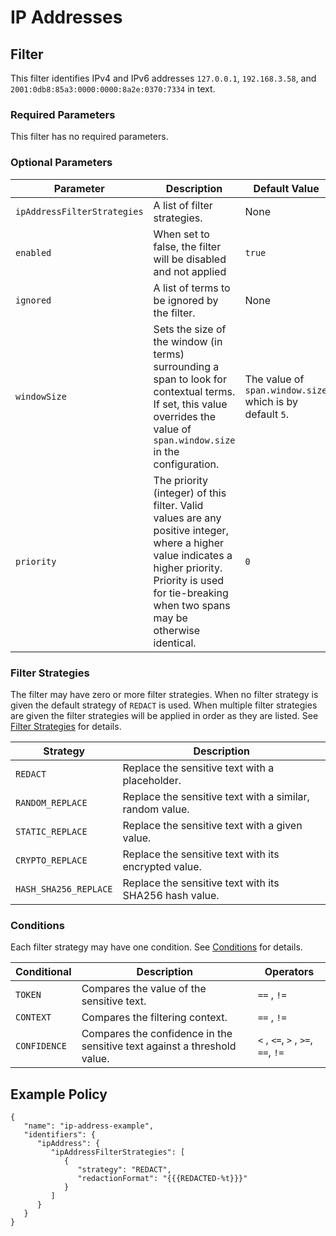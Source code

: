 # IP Addresses

## Filter

This filter identifies IPv4 and IPv6 addresses `127.0.0.1`, `192.168.3.58`, and
`2001:0db8:85a3:0000:0000:8a2e:0370:7334` in text.

### Required Parameters

This filter has no required parameters.

### Optional Parameters

| Parameter                   | Description                                                                                                                                                                | Default Value                                            |
|-----------------------------|----------------------------------------------------------------------------------------------------------------------------------------------------------------------------|----------------------------------------------------------|
| `ipAddressFilterStrategies` | A list of filter strategies.                                                                                                                                               | None                                                     |
| `enabled`                   | When set to false, the filter will be disabled and not applied                                                                                                             | `true`                                                   |
| `ignored`                   | A list of terms to be ignored by the filter.                                                                                                                               | None                                                     |
| `windowSize`                | Sets the size of the window (in terms) surrounding a span to look for contextual terms. If set, this value overrides the value of `span.window.size` in the configuration. | The value of `span.window.size` which is by default `5`. |
| `priority`                  | The priority (integer) of this filter. Valid values are any positive integer, where a higher value indicates a higher priority. Priority is used for tie-breaking when two spans may be otherwise identical. | `0`           |

### Filter Strategies

The filter may have zero or more filter strategies. When no filter strategy is given the default strategy of `REDACT` is
used. When multiple filter strategies are given the filter strategies will be applied in order as they are listed.
See [Filter Strategies](#filter-strategies) for details.

| Strategy              | Description                                              |
|-----------------------|----------------------------------------------------------|
| `REDACT`              | Replace the sensitive text with a placeholder.           |
| `RANDOM_REPLACE`      | Replace the sensitive text with a similar, random value. |
| `STATIC_REPLACE`      | Replace the sensitive text with a given value.           |
| `CRYPTO_REPLACE`      | Replace the sensitive text with its encrypted value.     |
| `HASH_SHA256_REPLACE` | Replace the sensitive text with its SHA256 hash value.   |

### Conditions

Each filter strategy may have one condition. See [Conditions](#conditions) for details.

| Conditional  | Description                                                              | Operators                          |
|--------------|--------------------------------------------------------------------------|------------------------------------|
| `TOKEN`      | Compares the value of the sensitive text.                                | `==` , `!=`                        |
| `CONTEXT`    | Compares the filtering context.                                          | `==` , `!=`                        |
| `CONFIDENCE` | Compares the confidence in the sensitive text against a threshold value. | `<` , `<=`, `>` , `>=`, `==`, `!=` |

## Example Policy

```
{
   "name": "ip-address-example",
   "identifiers": {
      "ipAddress": {
         "ipAddressFilterStrategies": [
            {
               "strategy": "REDACT",
               "redactionFormat": "{{{REDACTED-%t}}}"
            }
         ]
      }
   }
}
```
